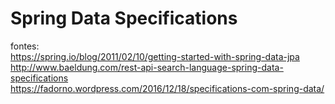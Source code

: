 # Spring Data Specifications

fontes:    
https://spring.io/blog/2011/02/10/getting-started-with-spring-data-jpa   
http://www.baeldung.com/rest-api-search-language-spring-data-specifications   
https://fadorno.wordpress.com/2016/12/18/specifications-com-spring-data/   
